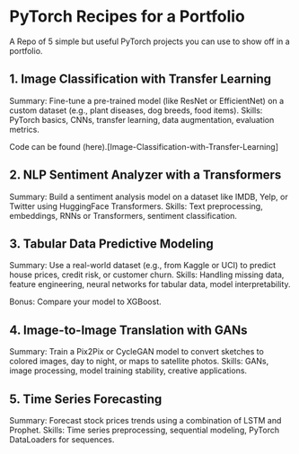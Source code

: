 # PyTorch Recipes for a Portfolio
A Repo of 5 simple but useful PyTorch projects you can use to show off in a portfolio. 

## 1. Image Classification with Transfer Learning
Summary: Fine-tune a pre-trained model (like ResNet or EfficientNet) on a custom dataset (e.g., plant diseases, dog breeds, food items).
Skills: PyTorch basics, CNNs, transfer learning, data augmentation, evaluation metrics.

Code can be found (here).[Image-Classification-with-Transfer-Learning]

## 2. NLP Sentiment Analyzer with a Transformers
Summary: Build a sentiment analysis model on a dataset like IMDB, Yelp, or Twitter using  HuggingFace Transformers.
Skills: Text preprocessing, embeddings, RNNs or Transformers, sentiment classification.


## 3. Tabular Data Predictive Modeling
Summary: Use a real-world dataset (e.g., from Kaggle or UCI) to predict house prices, credit risk, or customer churn.
Skills: Handling missing data, feature engineering, neural networks for tabular data, model interpretability.

Bonus: Compare your model to XGBoost.

## 4. Image-to-Image Translation with GANs
Summary: Train a Pix2Pix or CycleGAN model to convert sketches to colored images, day to night, or maps to satellite photos.
Skills: GANs, image processing, model training stability, creative applications.

## 5. Time Series Forecasting
Summary: Forecast stock prices trends using a combination of LSTM and Prophet.
Skills: Time series preprocessing, sequential modeling, PyTorch DataLoaders for sequences.

